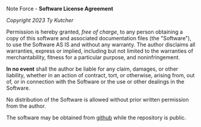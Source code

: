Note Force - **Software License Agreement**

*Copyright 2023 Ty Kutcher*

Permission is hereby granted, _free of charge_, to any person obtaining a copy of this software and associated documentation files (the "Software"), to use the Software AS IS and without any warranty. The author disclaims all warranties, express or implied, including but not limited to the warranties of merchantability, fitness for a particular purpose, and noninfringement.

**In no event** shall the author be liable for any claim, damages, or other liability, whether in an action of contract, tort, or otherwise, arising from, out of, or in connection with the Software or the use or other dealings in the Software.

No distribution of the Software is allowed without prior written permission from the author.

The software may be obtained from [github](https://github.com/kty990/noteforce/edit/main/license.md) while the repository is public.
